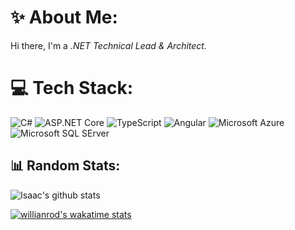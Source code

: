 # ✨ About Me:

Hi there, I'm a *.NET Technical Lead & Architect.*

# 💻 Tech Stack:
![C#](https://img.shields.io/badge/.NET-612078?style=flat-square&logo=.net)
![ASP.NET Core](https://img.shields.io/badge/asp.net%20core-8045C5?style=flat-square&logo=visual%20studio)
![TypeScript](https://img.shields.io/badge/-TypeScript-007ACC?style=flat-square&logo=typescript&logoColor=white)
![Angular](https://img.shields.io/badge/Angular-DD0031?style=flat-square&logo=angular)
![Microsoft Azure](https://img.shields.io/badge/Azure-232F7E?style=flat-square&logo=microsoft-azure)
![Microsoft SQL SErver](https://img.shields.io/badge/Microsoft_SQL_Server-CC2927?style=flat-square&logo=microsoft-sql-server)

## 📊 Random Stats:
![Isaac's github stats](https://github-readme-stats.vercel.app/api/?username=isaacOjeda&show_icons=true)

[![willianrod's wakatime stats](https://github-readme-stats.vercel.app/api/wakatime?username=isaacOjeda&layout=compact)](https://github.com/anuraghazra/github-readme-stats)
